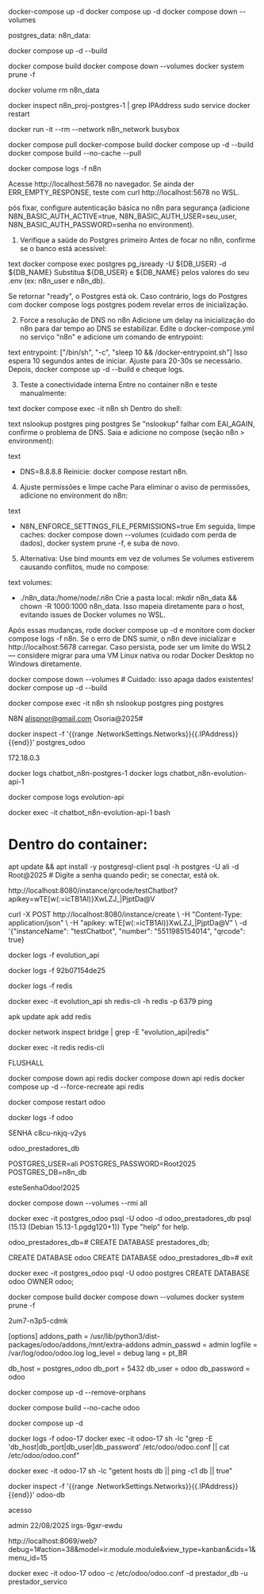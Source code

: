 docker-compose up -d
docker compose up -d
docker compose down --volumes

postgres_data:
  n8n_data:

  docker compose up -d --build

docker compose build
docker compose down --volumes
docker system prune -f

docker volume rm n8n_data


docker inspect n8n_proj-postgres-1 | grep IPAddress
sudo service docker restart

docker run -it --rm --network n8n_network busybox


docker compose pull
docker-compose build
docker compose up -d --build
docker compose build --no-cache --pull

docker compose logs -f n8n

Acesse http://localhost:5678 no navegador. Se ainda der ERR_EMPTY_RESPONSE, teste com curl http://localhost:5678 no WSL.

pós fixar, configure autenticação básica no n8n para segurança (adicione N8N_BASIC_AUTH_ACTIVE=true, N8N_BASIC_AUTH_USER=seu_user, N8N_BASIC_AUTH_PASSWORD=senha no environment).

1. Verifique a saúde do Postgres primeiro
Antes de focar no n8n, confirme se o banco está acessível:

text
docker compose exec postgres pg_isready -U ${DB_USER} -d ${DB_NAME}
Substitua ${DB_USER} e ${DB_NAME} pelos valores do seu .env (ex: n8n_user e n8n_db).

Se retornar "ready", o Postgres está ok. Caso contrário, logs do Postgres com docker compose logs postgres podem revelar erros de inicialização.

2. Force a resolução de DNS no n8n
Adicione um delay na inicialização do n8n para dar tempo ao DNS se estabilizar. Edite o docker-compose.yml no serviço "n8n" e adicione um comando de entrypoint:

text
entrypoint: ["/bin/sh", "-c", "sleep 10 && /docker-entrypoint.sh"]
Isso espera 10 segundos antes de iniciar. Ajuste para 20-30s se necessário. Depois, docker compose up -d --build e cheque logs.

3. Teste a conectividade interna
Entre no container n8n e teste manualmente:

text
docker compose exec -it n8n sh
Dentro do shell:

text
nslookup postgres
ping postgres
Se "nslookup" falhar com EAI_AGAIN, confirme o problema de DNS. Saia e adicione no compose (seção n8n > environment):

text
- DNS=8.8.8.8
Reinicie: docker compose restart n8n.

4. Ajuste permissões e limpe cache
Para eliminar o aviso de permissões, adicione no environment do n8n:

text
- N8N_ENFORCE_SETTINGS_FILE_PERMISSIONS=true
Em seguida, limpe caches: docker compose down --volumes (cuidado com perda de dados), docker system prune -f, e suba de novo.

5. Alternativa: Use bind mounts em vez de volumes
Se volumes estiverem causando conflitos, mude no compose:

text
volumes:
  - ./n8n_data:/home/node/.n8n
Crie a pasta local: mkdir n8n_data && chown -R 1000:1000 n8n_data. Isso mapeia diretamente para o host, evitando issues de Docker volumes no WSL.

Após essas mudanças, rode docker compose up -d e monitore com docker compose logs -f n8n. Se o erro de DNS sumir, o n8n deve inicializar e http://localhost:5678 carregar. Caso persista, pode ser um limite do WSL2 — considere migrar para uma VM Linux nativa ou rodar Docker Desktop no Windows diretamente.


docker compose down --volumes  # Cuidado: isso apaga dados existentes!
docker compose up -d --build


docker compose exec -it n8n sh
nslookup postgres
ping postgres


N8N
alispnor@gmail.com
Osoria@2025#

docker inspect -f '{{range .NetworkSettings.Networks}}{{.IPAddress}}{{end}}' postgres_odoo

172.18.0.3

docker logs chatbot_n8n-postgres-1
docker logs chatbot_n8n-evolution-api-1


docker compose logs evolution-api

docker exec -it chatbot_n8n-evolution-api-1 bash
# Dentro do container:
apt update && apt install -y postgresql-client
psql -h postgres -U ali -d Root@2025  # Digite a senha quando pedir; se conectar, está ok.




http://localhost:8080/instance/qrcode/testChatbot?apikey=wTE[w(:=icTB1Al)}XwLZJ_|PjptDa@V


curl -X POST http://localhost:8080/instance/create \ -H "Content-Type: application/json" \ -H "apikey: wTE[w(:=icTB1Al)}XwLZJ_|PjptDa@V" \ -d '{"instanceName": "testChatbot", "number": "5511985154014", "qrcode": true}



docker  logs -f evolution_api

docker logs -f 92b07154de25

docker logs -f redis


docker exec -it evolution_api sh
redis-cli -h redis -p 6379 ping

apk update
apk add redis

docker network inspect bridge | grep -E "evolution_api|redis"

docker exec -it redis redis-cli

FLUSHALL

docker compose down api redis
docker compose down api redis
docker compose up -d --force-recreate api redis



docker compose restart odoo

docker logs -f odoo



SENHA 
c8cu-nkjq-v2ys


odoo_prestadores_db


POSTGRES_USER=ali
POSTGRES_PASSWORD=Root2025  
POSTGRES_DB=n8n_db


esteSenhaOdoo!2025

docker compose down --volumes --rmi all


docker exec -it postgres_odoo psql -U odoo -d odoo_prestadores_db
psql (15.13 (Debian 15.13-1.pgdg120+1))
Type "help" for help.

odoo_prestadores_db=# CREATE DATABASE prestadores_db;

CREATE DATABASE odoo
CREATE DATABASE
odoo_prestadores_db=# exit


docker exec -it postgres_odoo psql -U odoo postgres
CREATE DATABASE odoo OWNER odoo;


docker compose build
docker compose down --volumes
docker system prune -f



2um7-n3p5-cdmk



[options]
addons_path = /usr/lib/python3/dist-packages/odoo/addons,/mnt/extra-addons
admin_passwd = admin
logfile = /var/log/odoo/odoo.log
log_level = debug
lang = pt_BR

db_host = postgres_odoo
db_port = 5432
db_user = odoo
db_password = odoo

docker compose up -d --remove-orphans



docker compose build --no-cache odoo

docker compose up -d

docker logs -f odoo-17
docker exec -it odoo-17 sh -lc "grep -E 'db_host|db_port|db_user|db_password' /etc/odoo/odoo.conf || cat /etc/odoo/odoo.conf"


docker exec -it odoo-17 sh -lc "getent hosts db || ping -c1 db || true"


docker inspect -f '{{range .NetworkSettings.Networks}}{{.IPAddress}}{{end}}' odoo-db



acesso

admin 22/08/2025
irgs-9gxr-ewdu

http://localhost:8069/web?debug=1#action=38&model=ir.module.module&view_type=kanban&cids=1&menu_id=15


docker exec -it odoo-17 odoo -c /etc/odoo/odoo.conf -d prestador_db -u prestador_servico